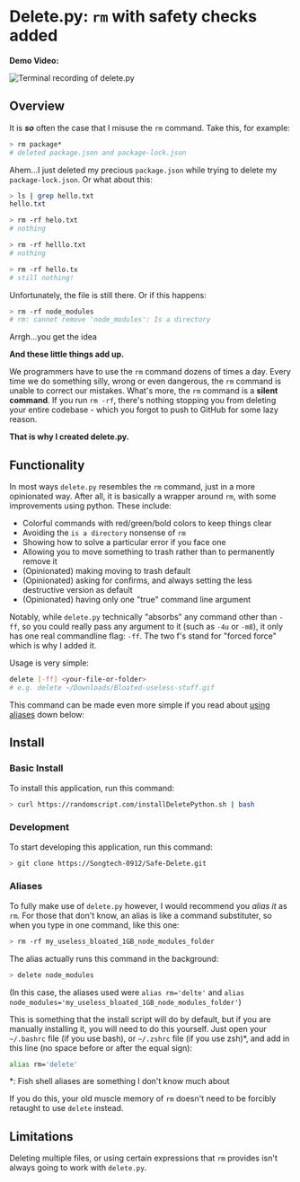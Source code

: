 # Delete.py: `rm` with safety checks added

**Demo Video:**

![Terminal recording of delete.py](./assets/Demo.gif)

## Overview

It is ***so*** often the case that I misuse the `rm` command. Take this, for example:

```bash
> rm package*
# deleted package.json and package-lock.json
```

Ahem...I just deleted my precious `package.json` while trying to delete my `package-lock.json`. Or what about this:

```bash
> ls | grep hello.txt
hello.txt

> rm -rf helo.txt
# nothing

> rm -rf helllo.txt
# nothing

> rm -rf hello.tx
# still nothing!
```

Unfortunately, the file is still there. Or if this happens:

```bash
> rm -rf node_modules
# rm: cannot remove 'node_modules': Is a directory
```

Arrgh...you get the idea

**And these little things add up.**

We programmers have to use the `rm` command dozens of times a day. Every time we do something silly, wrong or even dangerous, the `rm` command is unable to correct our mistakes. What's more, the `rm` command is a **silent command**. If you run `rm -rf`, there's nothing stopping you from deleting your entire codebase - which you forgot to push to GitHub for some lazy reason.

**That is why I created delete.py.**

## Functionality

In most ways `delete.py` resembles the `rm` command, just in a more opinionated way. After all, it is basically a wrapper around `rm`, with some improvements using python. These include:

* Colorful commands with red/green/bold colors to keep things clear
* Avoiding the `is a directory` nonsense of `rm`
* Showing how to solve a particular error if you face one
* Allowing you to move something to trash rather than to permanently remove it
* (Opinionated) making moving to trash default
* (Opinionated) asking for confirms, and always setting the less destructive version as default
* (Opinionated) having only one "true" command line argument

Notably, while `delete.py` technically "absorbs" any command other than `-ff`, so you could really pass any argument to it (such as `-4u` or `-m8`), it only has one real commandline flag: `-ff`. The two f's stand for "forced force" which is why I added it.

Usage is very simple:

```bash
delete [-ff] <your-file-or-folder>
# e.g. delete ~/Downloads/Bloated-useless-stuff.gif
```

This command can be made even more simple if you read about [using aliases](#aliases) down below:

## Install

### Basic Install

To install this application, run this command:

```bash
> curl https://randomscript.com/installDeletePython.sh | bash
```

### Development

To start developing this application, run this command:

```bash
> git clone https://Songtech-0912/Safe-Delete.git
```

### Aliases

To fully make use of `delete.py` however, I would recommend you *alias it* as `rm`. For those that don't know, an alias is like a command substituter, so when you type in one command, like this one:

```bash
> rm -rf my_useless_bloated_1GB_node_modules_folder
```

The alias actually runs this command in the background:

```bash
> delete node_modules
```

(In this case, the aliases used were `alias rm='delte'` and `alias node_modules='my_useless_bloated_1GB_node_modules_folder'`)

This is something that the install script will do by default, but if you are manually installing it, you will need to do this yourself. Just open your `~/.bashrc` file (if you use bash), or `~/.zshrc` file (if you use zsh)\*, and add in this line (no space before or after the equal sign):

```bash
alias rm='delete'
```

\*: Fish shell aliases are something I don't know much about

If you do this, your old muscle memory of `rm` doesn't need to be forcibly retaught to use `delete` instead.

## Limitations

Deleting multiple files, or using certain expressions that `rm` provides isn't always going to work with `delete.py`.



